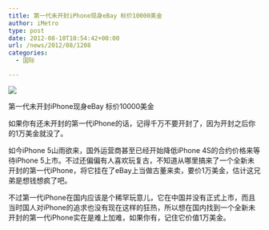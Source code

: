 ```yaml
---
title: 第一代未开封iPhone现身eBay 标价10000美金
author: iMetro
type: post
date: 2012-08-10T10:54:42+00:00
url: /news/2012/08/1208
categories:
  - 国际

---
```

![][1]

第一代未开封iPhone现身eBay 标价10000美金

如果你有还未开封的第一代iPhone的话，记得千万不要开封了，因为开封之后你的1万美金就没了。

如今iPhone 5山雨欲来，国外运营商甚至已经开始降低iPhone 4S的合约价格来等待iPhone 5上市。不过还偏偏有人喜欢玩复古，不知道从哪里搞来了一个全新未开封的第一代iPhone，将它挂在了eBay上当做古董来卖，要价1万美金，估计这兄弟是想钱想疯了吧。

不过第一代iPhone在国内应该是个稀罕玩意儿，它在中国并没有正式上市，而且当时国人对iPhone的追求也没有现在这样的狂热，所以想在国内找到一个全新未开封的第一代iPhone实在是难上加难，如果你有，记住它价值1万美金。

 [1]: http://y2.ifengimg.com/d78b9fd36517b8ab/2012/0810/rdn_50247bde66ac5.jpg